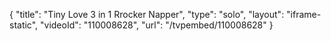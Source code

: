 {
    "title": "Tiny Love 3 in 1 Rrocker Napper",
    "type": "solo",
    "layout": "iframe-static",
    "videoId": "110008628",
    "url": "\/tvpembed\/110008628"
}